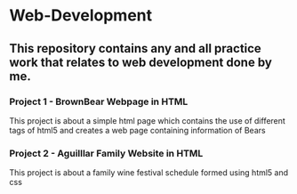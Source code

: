 # Web-Development

## This repository contains any and all practice work that relates to web development done by me.

### Project 1 - BrownBear Webpage in HTML
This project is about a simple html page which contains the use of different tags of html5 and creates a web page containing information of Bears

### Project 2 - Aguilllar Family Website in HTML
This project is about a family wine festival schedule formed using html5 and css
